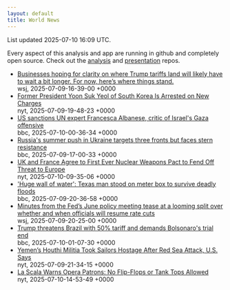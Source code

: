 ```yaml
---
layout: default
title: World News
---
```


<div markdown="0">
<div class="byline small text-muted">List updated <span class="datetime">2025-07-10 16:09 UTC</span>.</div>

<p>Every aspect of this analysis and app are running in github and completely open source. Check out the <a href="https://github.com/Castro-Media/Analysis">analysis</a> and <a href="https://github.com/Castro-Media/TopStoryReview.com">presentation</a> repos.</p>
<ul>
<li><a href='https://www.wsj.com/economy/trade/trump-tariffs-countries-goods-explained-b9878e1a'>Businesses hoping for clarity on where Trump tariffs land will likely have to wait a bit longer. For now, here&#8217;s where things stand.</a><div class='byline small text-muted'>wsj, <span class="datetime">2025-07-09-16-39-00 +0000</span></div></li>
<li><a href='https://www.nytimes.com/2025/07/09/world/asia/south-korea-arrest-yoon-suk-yeol.html'>Former President Yoon Suk Yeol of South Korea Is Arrested on New Charges</a><div class='byline small text-muted'>nyt, <span class="datetime">2025-07-09-19-48-23 +0000</span></div></li>
<li><a href='https://www.bbc.com/news/articles/c70rllxr0kyo'>US sanctions UN expert Francesca Albanese, critic of Israel's Gaza offensive</a><div class='byline small text-muted'>bbc, <span class="datetime">2025-07-10-00-36-34 +0000</span></div></li>
<li><a href='https://www.bbc.com/news/articles/c70rl6lk2yxo'>Russia's summer push in Ukraine targets three fronts but faces stern resistance</a><div class='byline small text-muted'>bbc, <span class="datetime">2025-07-09-17-00-33 +0000</span></div></li>
<li><a href='https://www.nytimes.com/2025/07/10/world/europe/starmer-macron-nuclear-agreement.html'>UK and France Agree to First Ever Nuclear Weapons Pact to Fend Off Threat to Europe</a><div class='byline small text-muted'>nyt, <span class="datetime">2025-07-10-09-35-06 +0000</span></div></li>
<li><a href='https://www.bbc.com/news/articles/c3358pz41d6o'>'Huge wall of water': Texas man stood on meter box to survive deadly floods</a><div class='byline small text-muted'>bbc, <span class="datetime">2025-07-09-20-36-58 +0000</span></div></li>
<li><a href='https://www.wsj.com/economy/central-banking/june-fed-minutes-inflation-interest-rates-4911925c'>Minutes from the Fed&#8217;s June policy meeting tease at a looming split over whether and when officials will resume rate cuts</a><div class='byline small text-muted'>wsj, <span class="datetime">2025-07-09-20-25-00 +0000</span></div></li>
<li><a href='https://www.bbc.com/news/articles/c784ee81y4zo'>Trump threatens Brazil with 50% tariff and demands Bolsonaro's trial end</a><div class='byline small text-muted'>bbc, <span class="datetime">2025-07-10-01-07-30 +0000</span></div></li>
<li><a href='https://www.nytimes.com/2025/07/09/world/middleeast/houthis-red-sea-hostages.html'>Yemen&#8217;s Houthi Militia Took Sailors Hostage After Red Sea Attack, U.S. Says</a><div class='byline small text-muted'>nyt, <span class="datetime">2025-07-09-21-34-15 +0000</span></div></li>
<li><a href='https://www.nytimes.com/2025/07/10/arts/la-scala-opera-dress-code.html'>La Scala Warns Opera Patrons: No Flip-Flops or Tank Tops Allowed</a><div class='byline small text-muted'>nyt, <span class="datetime">2025-07-10-14-53-49 +0000</span></div></li>
</ul>
</div>
